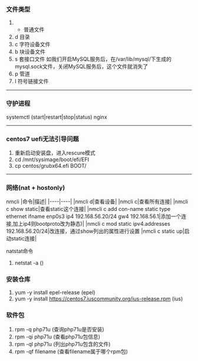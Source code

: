 ### 文件类型
1. - 普通文件
2. d 目录 
3. c 字符设备文件
4. b 块设备文件
5. s 套接口文件 如我们开启MySQL服务后，在/var/lib/mysql/下生成的mysql.sock文件，关闭MySQL服务后，这个文件就消失了
6. p 管道
7. l 符号链接文件

***

### 守护进程
systemctl (start|restart|stop|status) nginx

***

### centos7 uefi无法引导问题
1. 重新启动安装盘，进入rescure模式
2. cd /mnt/sysimage/boot/efi/EFI
3. cp centos/grubx64.efi BOOT/

***

### 网络(nat + hostonly)
nmcli
|命令|描述|
|----|----|
|nmcli d|查看设备|
|nmcli c|查看所有连接|
|nmcli c show static|查看static这个连接|
|nmcli c add con-name static type ethernet ifname enp0s3 ip4 192.168.56.20/24 gw4 192.168.56.1|添加一个连接,加上ip4则bootproto改为静态)|
|nmcli c mod static ipv4.addresses 192.168.56.20/24|改连接，通过show列出的属性进行设置
|nmcli c static up|启动static连接|

natstat命令
1. netstat -a ()



### 安装仓库
1. yum -y install epel-release (epel)
2. yum -y install https://centos7.iuscommunity.org/ius-release.rpm (ius)

### 软件包
1. rpm -q php71u (查询php71u是否安装)
2. rpm -qi php71u (查看php71u包信息)
3. rpm -ql php71u (列出php71u包含的文件)
4. rpm -qf filename (查看filename属于哪个rpm包)
